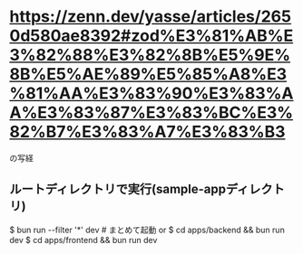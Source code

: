 # https://zenn.dev/yasse/articles/2650d580ae8392#zod%E3%81%AB%E3%82%88%E3%82%8B%E5%9E%8B%E5%AE%89%E5%85%A8%E3%81%AA%E3%83%90%E3%83%AA%E3%83%87%E3%83%BC%E3%82%B7%E3%83%A7%E3%83%B3
の写経

## ルートディレクトリで実行(sample-appディレクトリ)
$ bun run --filter '*' dev # まとめて起動
or
$ cd apps/backend && bun run dev
$ cd apps/frontend && bun run dev

